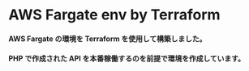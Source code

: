# AWS Fargate env by Terraform

#### AWS Fargate の環境を Terraform を使用して構築しました。

#### PHP で作成された API を本番稼働するのを前提で環境を作成しています。

